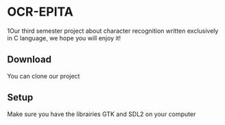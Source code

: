 # OCR-EPITA 

1Our third semester project about character recognition written exclusively in C language, we hope you will enjoy it!

## Download

You can clone our project

## Setup 

Make sure you have the librairies GTK and SDL2 on your computer
